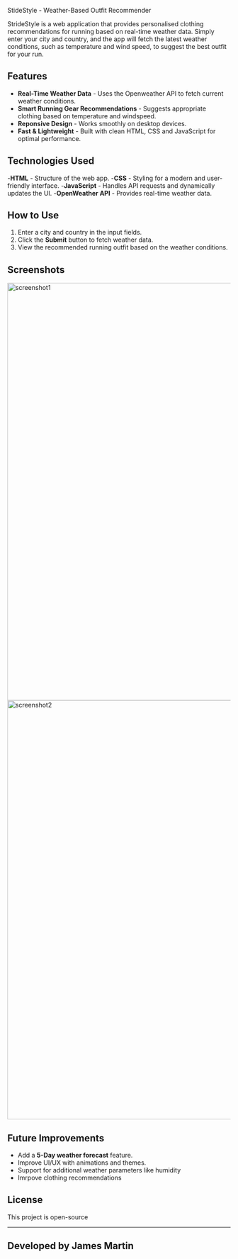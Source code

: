 StideStyle - Weather-Based Outfit Recommender

StrideStyle is a web application that provides personalised clothing recommendations for running based on real-time weather data. Simply enter your city and country, and the app will fetch the latest weather conditions, such as temperature and wind speed, to suggest the best outfit for your run.

## Features
- **Real-Time Weather Data** - Uses the Openweather API to fetch current weather conditions.
- **Smart Running Gear Recommendations** - Suggests appropriate clothing based on temperature and windspeed.
- **Reponsive Design** - Works smoothly on desktop devices.
- **Fast & Lightweight** - Built with clean HTML, CSS and JavaScript for optimal performance.

## Technologies Used
-**HTML** - Structure of the web app.
-**CSS** - Styling for a modern and user-friendly interface.
-**JavaScript** - Handles API requests and dynamically updates the UI.
-**OpenWeather API** - Provides real-time weather data.

## How to Use
1. Enter a city and country in the input fields.
2. Click the **Submit** button to fetch weather data.
3. View the recommended running outfit based on the weather conditions.

## Screenshots
<img width="942" alt="screenshot1" src="https://github.com/user-attachments/assets/3fc9c177-394f-4c0c-afb3-1f9024d955d1" />

<img width="946" alt="screenshot2" src="https://github.com/user-attachments/assets/740d38b0-636b-4179-a1f8-ee2ac7a33fd5" />

## Future Improvements
- Add a **5-Day weather forecast** feature.
- Improve UI/UX with animations and themes.
- Support for additional weather parameters like humidity
- Imrpove clothing recommendations

## License
This project is open-source 

---
Developed by James Martin
---


